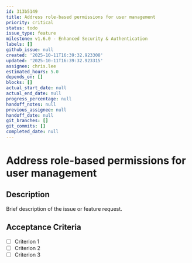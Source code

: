 ```yaml
---
id: 313b5149
title: Address role-based permissions for user management
priority: critical
status: todo
issue_type: feature
milestone: v1.6.0 - Enhanced Security & Authentication
labels: []
github_issue: null
created: '2025-10-11T16:39:32.923308'
updated: '2025-10-11T16:39:32.923315'
assignee: chris.lee
estimated_hours: 5.0
depends_on: []
blocks: []
actual_start_date: null
actual_end_date: null
progress_percentage: null
handoff_notes: null
previous_assignee: null
handoff_date: null
git_branches: []
git_commits: []
completed_date: null
---
```


# Address role-based permissions for user management

## Description

Brief description of the issue or feature request.

## Acceptance Criteria

- [ ] Criterion 1
- [ ] Criterion 2
- [ ] Criterion 3